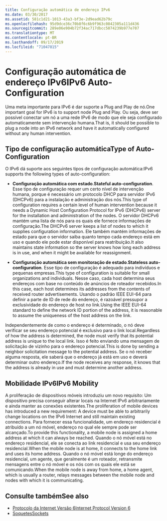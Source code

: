 ```yaml
---
title: Configuração automática de endereço IPv6
ms.date: 03/30/2017
ms.assetid: 581c1d21-1013-43a3-bf3e-2d9ead62b79c
ms.openlocfilehash: 95d9dce36c70b8f6c6b9f963c0842305a111d436
ms.sourcegitcommit: 289e06e904b72f34ac717dbcc5074239b977e707
ms.translationtype: MT
ms.contentlocale: pt-BR
ms.lasthandoff: 09/17/2019
ms.locfileid: "71047815"
---
```

# <a name="ipv6-auto-configuration"></a><span data-ttu-id="03589-102">Configuração automática de endereço IPv6</span><span class="sxs-lookup"><span data-stu-id="03589-102">IPv6 Auto-Configuration</span></span>
<span data-ttu-id="03589-103">Uma meta importante para IPv6 é dar suporte a Plug and Play de nó.</span><span class="sxs-lookup"><span data-stu-id="03589-103">One important goal for IPv6 is to support node Plug and Play.</span></span> <span data-ttu-id="03589-104">Ou seja, deve ser possível conectar um nó a uma rede IPv6 de modo que ele seja configurado automaticamente sem intervenção humana.</span><span class="sxs-lookup"><span data-stu-id="03589-104">That is, it should be possible to plug a node into an IPv6 network and have it automatically configured without any human intervention.</span></span>  
  
## <a name="type-of-auto-configuration"></a><span data-ttu-id="03589-105">Tipo de configuração automática</span><span class="sxs-lookup"><span data-stu-id="03589-105">Type of Auto-Configuration</span></span>  
 <span data-ttu-id="03589-106">O IPv6 dá suporte aos seguintes tipos de configuração automática:</span><span class="sxs-lookup"><span data-stu-id="03589-106">IPv6 supports the following types of auto-configuration:</span></span>  
  
- <span data-ttu-id="03589-107">**Configuração automática com estado**.</span><span class="sxs-lookup"><span data-stu-id="03589-107">**Stateful auto-configuration**.</span></span> <span data-ttu-id="03589-108">Esse tipo de configuração requer um certo nível de intervenção humana, porque é necessário um protocolo DHCP para servidor IPv6 (DHCPv6) para a instalação e administração dos nós.</span><span class="sxs-lookup"><span data-stu-id="03589-108">This type of configuration requires a certain level of human intervention because it needs a Dynamic Host Configuration Protocol for IPv6 (DHCPv6) server for the installation and administration of the nodes.</span></span> <span data-ttu-id="03589-109">O servidor DHCPv6 mantém uma lista de nós para os quais ele fornece informações de configuração.</span><span class="sxs-lookup"><span data-stu-id="03589-109">The DHCPv6 server keeps a list of nodes to which it supplies configuration information.</span></span> <span data-ttu-id="03589-110">Ele também mantém informações de estado para que o servidor saiba quanto tempo cada endereço está em uso e quando ele pode estar disponível para reatribuição.</span><span class="sxs-lookup"><span data-stu-id="03589-110">It also maintains state information so the server knows how long each address is in use, and when it might be available for reassignment.</span></span>  
  
- <span data-ttu-id="03589-111">**Configuração automática sem monitoração de estado**.</span><span class="sxs-lookup"><span data-stu-id="03589-111">**Stateless auto-configuration**.</span></span> <span data-ttu-id="03589-112">Esse tipo de configuração é adequado para indivíduos e pequenas empresas.</span><span class="sxs-lookup"><span data-stu-id="03589-112">This type of configuration is suitable for small organizations and individuals.</span></span> <span data-ttu-id="03589-113">Nesse caso, cada host determina seus endereços com base no conteúdo de anúncios de roteador recebidos.</span><span class="sxs-lookup"><span data-stu-id="03589-113">In this case, each host determines its addresses from the contents of received router advertisements.</span></span> <span data-ttu-id="03589-114">Usando o padrão IEEE EUI-64 para definir a parte de ID de rede do endereço, é razoável pressupor a exclusividade do endereço de host no link.</span><span class="sxs-lookup"><span data-stu-id="03589-114">Using the IEEE EUI-64 standard to define the network ID portion of the address, it is reasonable to assume the uniqueness of the host address on the link.</span></span>  
  
 <span data-ttu-id="03589-115">Independentemente de como o endereço é determinado, o nó deve verificar se seu endereço potencial é exclusivo para o link local.</span><span class="sxs-lookup"><span data-stu-id="03589-115">Regardless of how the address is determined, the node must verify that its potential address is unique to the local link.</span></span> <span data-ttu-id="03589-116">Isso é feito enviando uma mensagem de solicitação de vizinho para o endereço potencial.</span><span class="sxs-lookup"><span data-stu-id="03589-116">This is done by sending a neighbor solicitation message to the potential address.</span></span> <span data-ttu-id="03589-117">Se o nó receber alguma resposta, ele saberá que o endereço já está em uso e deverá determinar outro endereço.</span><span class="sxs-lookup"><span data-stu-id="03589-117">If the node receives any response, it knows that the address is already in use and must determine another address.</span></span>  
  
## <a name="ipv6-mobility"></a><span data-ttu-id="03589-118">Mobilidade IPv6</span><span class="sxs-lookup"><span data-stu-id="03589-118">IPv6 Mobility</span></span>  
 <span data-ttu-id="03589-119">A proliferação de dispositivos móveis introduziu um novo requisito: Um dispositivo precisa conseguir alterar locais na Internet IPv6 arbitrariamente e ainda manter as conexões existentes.</span><span class="sxs-lookup"><span data-stu-id="03589-119">The proliferation of mobile devices has introduced a new requirement: A device must be able to arbitrarily change locations on the IPv6 Internet and still maintain existing connections.</span></span> <span data-ttu-id="03589-120">Para fornecer essa funcionalidade, um endereço residencial é atribuído a um nó móvel, endereço no qual ele sempre pode ser alcançado.</span><span class="sxs-lookup"><span data-stu-id="03589-120">To provide this functionality, a mobile node is assigned a home address at which it can always be reached.</span></span> <span data-ttu-id="03589-121">Quando o nó móvel está no endereço residencial, ele se conecta ao link residencial e usa seu endereço residencial.</span><span class="sxs-lookup"><span data-stu-id="03589-121">When the mobile node is at home, it connects to the home link and uses its home address.</span></span> <span data-ttu-id="03589-122">Quando o nó móvel está longe do endereço residencial, um agente, que geralmente é um roteador, retransmite mensagens entre o nó móvel e os nós com os quais ele está se comunicando.</span><span class="sxs-lookup"><span data-stu-id="03589-122">When the mobile node is away from home, a home agent, which is usually a router, relays messages between the mobile node and nodes with which it is communicating.</span></span>  
  
## <a name="see-also"></a><span data-ttu-id="03589-123">Consulte também</span><span class="sxs-lookup"><span data-stu-id="03589-123">See also</span></span>

- [<span data-ttu-id="03589-124">Protocolo da Internet Versão 6</span><span class="sxs-lookup"><span data-stu-id="03589-124">Internet Protocol Version 6</span></span>](internet-protocol-version-6.md)
- [<span data-ttu-id="03589-125">Soquetes</span><span class="sxs-lookup"><span data-stu-id="03589-125">Sockets</span></span>](sockets.md)
